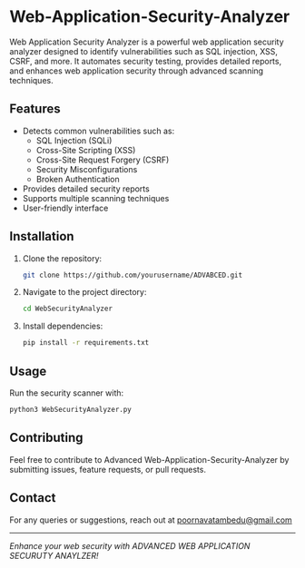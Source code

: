 # Web-Application-Security-Analyzer
Web Application Security Analyzer is a powerful web application security analyzer designed to identify vulnerabilities such as SQL injection, XSS, CSRF, and more. It automates security testing, provides detailed reports, and enhances web application security through advanced scanning techniques.


## Features
- Detects common vulnerabilities such as:
  - SQL Injection (SQLi)
  - Cross-Site Scripting (XSS)
  - Cross-Site Request Forgery (CSRF)
  - Security Misconfigurations
  - Broken Authentication
- Provides detailed security reports
- Supports multiple scanning techniques
- User-friendly interface

## Installation
1. Clone the repository:
   ```sh
   git clone https://github.com/yourusername/ADVABCED.git
   ```
2. Navigate to the project directory:
   ```sh
   cd WebSecurityAnalyzer
   ```
3. Install dependencies:
   ```sh
   pip install -r requirements.txt
   ```

## Usage
Run the security scanner with:
```sh
python3 WebSecurityAnalyzer.py 
```


## Contributing
Feel free to contribute to Advanced Web-Application-Security-Analyzer by submitting issues, feature requests, or pull requests.



## Contact
For any queries or suggestions, reach out at poornavatambedu@gmail.com

---

*Enhance your web security with ADVANCED WEB APPLICATION SECURUTY ANAYLZER!*
